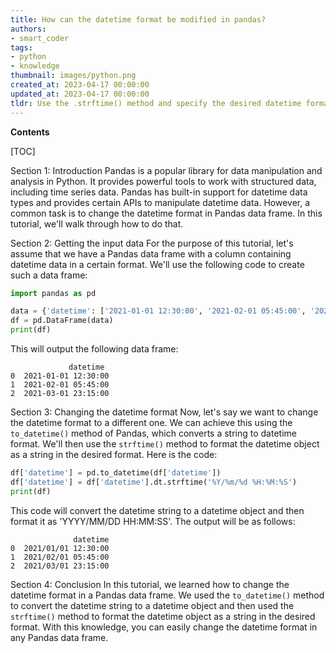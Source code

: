 ```yaml
---
title: How can the datetime format be modified in pandas?
authors:
- smart_coder
tags:
- python
- knowledge
thumbnail: images/python.png
created_at: 2023-04-17 00:00:00
updated_at: 2023-04-17 00:00:00
tldr: Use the .strftime() method and specify the desired datetime format as a string within the parentheses.
---
```


**Contents**

[TOC]

Section 1: Introduction
Pandas is a popular library for data manipulation and analysis in Python. It provides powerful tools to work with structured data, including time series data. Pandas has built-in support for datetime data types and provides certain APIs to manipulate datetime data. However, a common task is to change the datetime format in Pandas data frame. In this tutorial, we'll walk through how to do that.

Section 2: Getting the input data
For the purpose of this tutorial, let's assume that we have a Pandas data frame with a column containing datetime data in a certain format. We'll use the following code to create such a data frame:

``` python
import pandas as pd

data = {'datetime': ['2021-01-01 12:30:00', '2021-02-01 05:45:00', '2021-03-01 23:15:00']}
df = pd.DataFrame(data)
print(df)
```

This will output the following data frame:

```
             datetime
0  2021-01-01 12:30:00
1  2021-02-01 05:45:00
2  2021-03-01 23:15:00
```

Section 3: Changing the datetime format
Now, let's say we want to change the datetime format to a different one. We can achieve this using the `to_datetime()` method of Pandas, which converts a string to datetime format. We'll then use the `strftime()` method to format the datetime object as a string in the desired format. Here is the code:

``` python
df['datetime'] = pd.to_datetime(df['datetime'])
df['datetime'] = df['datetime'].dt.strftime('%Y/%m/%d %H:%M:%S')
print(df)
```

This code will convert the datetime string to a datetime object and then format it as 'YYYY/MM/DD HH:MM:SS'. The output will be as follows:

```
              datetime
0  2021/01/01 12:30:00
1  2021/02/01 05:45:00
2  2021/03/01 23:15:00
```

Section 4: Conclusion
In this tutorial, we learned how to change the datetime format in a Pandas data frame. We used the `to_datetime()` method to convert the datetime string to a datetime object and then used the `strftime()` method to format the datetime object as a string in the desired format. With this knowledge, you can easily change the datetime format in any Pandas data frame.
